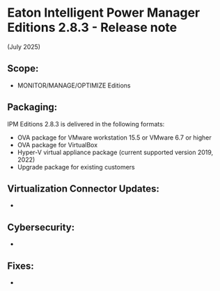 # Eaton Intelligent Power Manager Editions 2.8.3 - Release note
(July 2025)

## Scope:

* MONITOR/MANAGE/OPTIMIZE Editions

## Packaging:

IPM Editions 2.8.3 is delivered in the following formats:

* OVA package for VMware workstation 15.5 or VMware 6.7 or higher
* OVA package for VirtualBox
* Hyper-V virtual appliance package (current supported version 2019, 2022)
* Upgrade package for existing customers

## Virtualization Connector Updates:
*

## Cybersecurity:
*

## Fixes:
*
